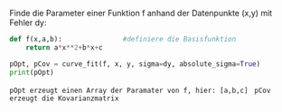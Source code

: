 Finde die Parameter einer Funktion f anhand der Datenpunkte (x,y) mit Fehler dy:

``` python
def f(x,a,b):               #definiere die Basisfunktion
    return a*x**2+b*x+c

pOpt, pCov = curve_fit(f, x, y, sigma=dy, absolute_sigma=True)
print(pOpt)
```

`pOpt erzeugt einen Array der Paramater von f, hier: [a,b,c] `
`pCov erzeugt die Kovarianzmatrix`